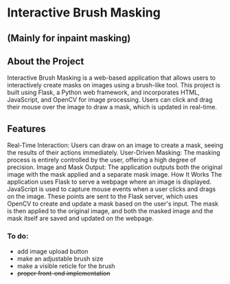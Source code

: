 # Interactive Brush Masking 
## (Mainly for inpaint masking)

## About the Project
Interactive Brush Masking is a web-based application that allows users to interactively create masks on images using a brush-like tool. This project is built using Flask, a Python web framework, and incorporates HTML, JavaScript, and OpenCV for image processing. Users can click and drag their mouse over the image to draw a mask, which is updated in real-time.

## Features
Real-Time Interaction: Users can draw on an image to create a mask, seeing the results of their actions immediately.
User-Driven Masking: The masking process is entirely controlled by the user, offering a high degree of precision.
Image and Mask Output: The application outputs both the original image with the mask applied and a separate mask image.
How It Works
The application uses Flask to serve a webpage where an image is displayed. JavaScript is used to capture mouse events when a user clicks and drags on the image. These points are sent to the Flask server, which uses OpenCV to create and update a mask based on the user's input. The mask is then applied to the original image, and both the masked image and the mask itself are saved and updated on the webpage.


### To do:
- add image upload button
- make an adjustable brush size
- make a visible reticle for the brush
- ~~proper front-end implementation~~

